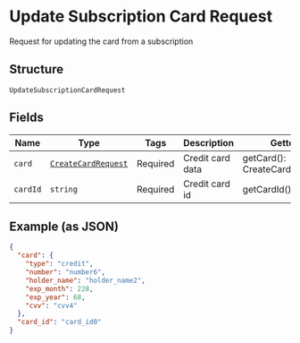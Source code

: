 
# Update Subscription Card Request

Request for updating the card from a subscription

## Structure

`UpdateSubscriptionCardRequest`

## Fields

| Name | Type | Tags | Description | Getter | Setter |
|  --- | --- | --- | --- | --- | --- |
| `card` | [`CreateCardRequest`](../../doc/models/create-card-request.md) | Required | Credit card data | getCard(): CreateCardRequest | setCard(CreateCardRequest card): void |
| `cardId` | `string` | Required | Credit card id | getCardId(): string | setCardId(string cardId): void |

## Example (as JSON)

```json
{
  "card": {
    "type": "credit",
    "number": "number6",
    "holder_name": "holder_name2",
    "exp_month": 228,
    "exp_year": 68,
    "cvv": "cvv4"
  },
  "card_id": "card_id0"
}
```

